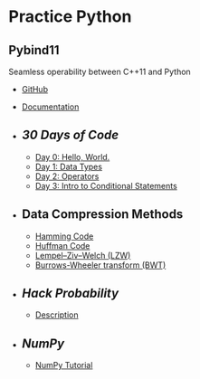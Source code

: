 # Practice Python

## Pybind11

Seamless operability between C++11 and Python

  - [GitHub](https://github.com/pybind/pybind11)
  - [Documentation](https://pybind11.readthedocs.io/en/master/)

- ## *30 Days of Code*

  - [Day 0: Hello, World.](https://www.hackerrank.com/challenges/30-hello-world/problem)
  - [Day 1: Data Types](https://www.hackerrank.com/challenges/30-data-types/problem)
  - [Day 2: Operators](https://www.hackerrank.com/challenges/30-operators/problem)
  - [Day 3: Intro to Conditional Statements](https://www.hackerrank.com/challenges/30-conditional-statements/problem)
  
- ## Data Compression Methods
  -  [Hamming Code](https://github.com/ElizaLo/Practice-Python/blob/master/Data%20Compression%20Methods/Hamming%20Code/Hamming_code.ipynb)
  - [Huffman Code](https://github.com/ElizaLo/Practice-Python/blob/master/Data%20Compression%20Methods/Huffman%20Code/Huffman_code.ipynb)
  - [Lempel–Ziv–Welch (LZW)](https://github.com/ElizaLo/Practice-Python/blob/master/Data%20Compression%20Methods/Lempel–Ziv–Welch%20(LZW)%20algorithm/LZW.ipynb)
  - [Burrows-Wheeler transform (BWT)](https://github.com/ElizaLo/Practice-Python/blob/master/Data%20Compression%20Methods/Burrows–Wheeler%20transform/BWT.ipynb)

- ## *Hack Probability*
  - [Description](https://github.com/ElizaLo/Practice/blob/master/Hack%20Probability/Lab3.pdf)

- ## *NumPy*
  - [NumPy Tutorial](https://www.youtube.com/watch?v=8JfDAm9y_7s)
